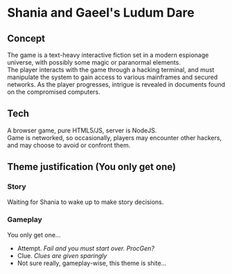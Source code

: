 Shania and Gaeel's Ludum Dare
=============================


## Concept

The game is a text-heavy interactive fiction set in a modern espionage universe, with possibly some magic or paranormal elements.   
The player interacts with the game through a hacking terminal, and must manipulate the system to gain access to various mainframes and secured networks. As the player progresses, intrigue is revealed in documents found on the compromised computers.


## Tech

A browser game, pure HTML5/JS, server is NodeJS.   
Game is networked, so occasionally, players may encounter other hackers, and may choose to avoid or confront them.


## Theme justification (You only get one)

### Story
Waiting for Shania to wake up to make story decisions.

### Gameplay   
You only get one...   
+ Attempt. *Fail and you must start over. ProcGen?*
+ Clue. *Clues are given sparingly*
+ Not sure really, gameplay-wise, this theme is shite...